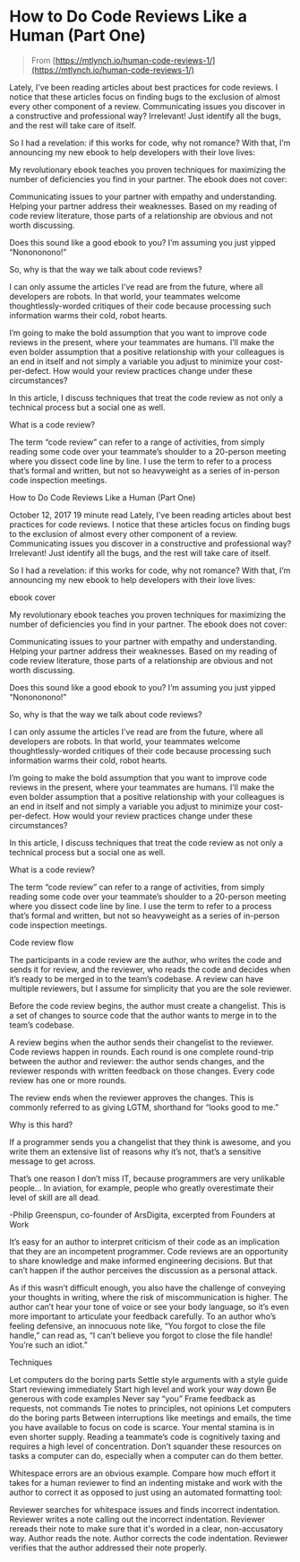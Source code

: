 # How to Do Code Reviews Like a Human (Part One)

> From [https://mtlynch.io/human-code-reviews-1/](https://mtlynch.io/human-code-reviews-1/)

Lately, I’ve been reading articles about best practices for code reviews. I notice that these articles focus on finding bugs to the exclusion of almost every other component of a review. Communicating issues you discover in a constructive and professional way? Irrelevant! Just identify all the bugs, and the rest will take care of itself.

So I had a revelation: if this works for code, why not romance? With that, I’m announcing my new ebook to help developers with their love lives:

My revolutionary ebook teaches you proven techniques for maximizing the number of deficiencies you find in your partner. The ebook does not cover:

Communicating issues to your partner with empathy and understanding.
Helping your partner address their weaknesses.
Based on my reading of code review literature, those parts of a relationship are obvious and not worth discussing.

Does this sound like a good ebook to you? I’m assuming you just yipped “Nonononono!”

So, why is that the way we talk about code reviews?

I can only assume the articles I’ve read are from the future, where all developers are robots. In that world, your teammates welcome thoughtlessly-worded critiques of their code because processing such information warms their cold, robot hearts.

I’m going to make the bold assumption that you want to improve code reviews in the present, where your teammates are humans. I’ll make the even bolder assumption that a positive relationship with your colleagues is an end in itself and not simply a variable you adjust to minimize your cost-per-defect. How would your review practices change under these circumstances?

In this article, I discuss techniques that treat the code review as not only a technical process but a social one as well.

What is a code review?

The term “code review” can refer to a range of activities, from simply reading some code over your teammate’s shoulder to a 20-person meeting where you dissect code line by line. I use the term to refer to a process that’s formal and written, but not so heavyweight as a series of in-person code inspection meetings.

How to Do Code Reviews Like a Human (Part One)

October 12, 2017
 19 minute read
Lately, I’ve been reading articles about best practices for code reviews. I notice that these articles focus on finding bugs to the exclusion of almost every other component of a review. Communicating issues you discover in a constructive and professional way? Irrelevant! Just identify all the bugs, and the rest will take care of itself.

So I had a revelation: if this works for code, why not romance? With that, I’m announcing my new ebook to help developers with their love lives:

 ebook cover

My revolutionary ebook teaches you proven techniques for maximizing the number of deficiencies you find in your partner. The ebook does not cover:

Communicating issues to your partner with empathy and understanding.
Helping your partner address their weaknesses.
Based on my reading of code review literature, those parts of a relationship are obvious and not worth discussing.

Does this sound like a good ebook to you? I’m assuming you just yipped “Nonononono!”

So, why is that the way we talk about code reviews?

I can only assume the articles I’ve read are from the future, where all developers are robots. In that world, your teammates welcome thoughtlessly-worded critiques of their code because processing such information warms their cold, robot hearts.

I’m going to make the bold assumption that you want to improve code reviews in the present, where your teammates are humans. I’ll make the even bolder assumption that a positive relationship with your colleagues is an end in itself and not simply a variable you adjust to minimize your cost-per-defect. How would your review practices change under these circumstances?

In this article, I discuss techniques that treat the code review as not only a technical process but a social one as well.

What is a code review?

The term “code review” can refer to a range of activities, from simply reading some code over your teammate’s shoulder to a 20-person meeting where you dissect code line by line. I use the term to refer to a process that’s formal and written, but not so heavyweight as a series of in-person code inspection meetings.

 Code review flow

The participants in a code review are the author, who writes the code and sends it for review, and the reviewer, who reads the code and decides when it’s ready to be merged in to the team’s codebase. A review can have multiple reviewers, but I assume for simplicity that you are the sole reviewer.

Before the code review begins, the author must create a changelist. This is a set of changes to source code that the author wants to merge in to the team’s codebase.

A review begins when the author sends their changelist to the reviewer. Code reviews happen in rounds. Each round is one complete round-trip between the author and reviewer: the author sends changes, and the reviewer responds with written feedback on those changes. Every code review has one or more rounds.

The review ends when the reviewer approves the changes. This is commonly referred to as giving LGTM, shorthand for “looks good to me.”

Why is this hard?

If a programmer sends you a changelist that they think is awesome, and you write them an extensive list of reasons why it’s not, that’s a sensitive message to get across.

That’s one reason I don’t miss IT, because programmers are very unlikable people… In aviation, for example, people who greatly overestimate their level of skill are all dead.

-Philip Greenspun, co-founder of ArsDigita, excerpted from Founders at Work

It’s easy for an author to interpret criticism of their code as an implication that they are an incompetent programmer. Code reviews are an opportunity to share knowledge and make informed engineering decisions. But that can’t happen if the author perceives the discussion as a personal attack.

As if this wasn’t difficult enough, you also have the challenge of conveying your thoughts in writing, where the risk of miscommunication is higher. The author can’t hear your tone of voice or see your body language, so it’s even more important to articulate your feedback carefully. To an author who’s feeling defensive, an innocuous note like, “You forgot to close the file handle,” can read as, “I can’t believe you forgot to close the file handle! You’re such an idiot.”

Techniques

Let computers do the boring parts
Settle style arguments with a style guide
Start reviewing immediately
Start high level and work your way down
Be generous with code examples
Never say “you”
Frame feedback as requests, not commands
Tie notes to principles, not opinions
Let computers do the boring parts
Between interruptions like meetings and emails, the time you have available to focus on code is scarce. Your mental stamina is in even shorter supply. Reading a teammate’s code is cognitively taxing and requires a high level of concentration. Don’t squander these resources on tasks a computer can do, especially when a computer can do them better.

Whitespace errors are an obvious example. Compare how much effort it takes for a human reviewer to find an indenting mistake and work with the author to correct it as opposed to just using an automated formatting tool:

Reviewer searches for whitespace issues and finds incorrect indentation.
Reviewer writes a note calling out the incorrect indentation.
Reviewer rereads their note to make sure that it's worded in a clear, non-accusatory way.
Author reads the note.
Author corrects the code indentation.
Reviewer verifies that the author addressed their note properly.
